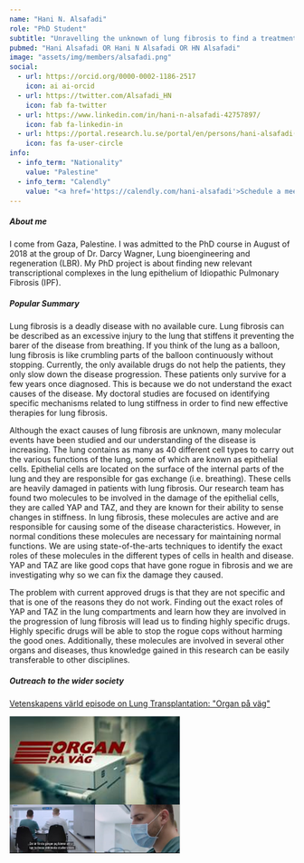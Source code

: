 ```yaml
---
name: "Hani N. Alsafadi"
role: "PhD Student"
subtitle: "Unravelling the unknown of lung fibrosis to find a treatment for the incurable disease"
pubmed: "Hani Alsafadi OR Hani N Alsafadi OR HN Alsafadi"
image: "assets/img/members/alsafadi.png"
social:
  - url: https://orcid.org/0000-0002-1186-2517
    icon: ai ai-orcid
  - url: https://twitter.com/Alsafadi_HN
    icon: fab fa-twitter
  - url: https://www.linkedin.com/in/hani-n-alsafadi-42757897/
    icon: fab fa-linkedin-in
  - url: https://portal.research.lu.se/portal/en/persons/hani-alsafadi(8efc5a62-2c68-410d-9566-cb96b1f8ee0b).html
    icon: fas fa-user-circle
info:
  - info_term: "Nationality"
    value: "Palestine"
  - info_term: "Calendly"
    value: "<a href='https://calendly.com/hani-alsafadi'>Schedule a meeting!</a>"
---
```


##### About me
I come from Gaza, Palestine. I was admitted to the PhD course in August of 2018 at the group of Dr. Darcy Wagner, Lung bioengineering and regeneration (LBR). My PhD project is about finding new relevant transcriptional complexes in the lung epithelium of Idiopathic Pulmonary Fibrosis (IPF).

##### Popular Summary
Lung fibrosis is a deadly disease with no available cure. Lung fibrosis can be described as an excessive injury to the lung that stiffens it preventing the barer of the disease from breathing. If you think of the lung as a balloon, lung fibrosis is like crumbling parts of the balloon continuously without stopping. Currently, the only available drugs do not help the patients, they only slow down the disease progression. These patients only survive for a few years once diagnosed. This is because we do not understand the exact causes of the disease. My doctoral studies are focused on identifying specific mechanisms related to lung stiffness in order to find new effective therapies for lung fibrosis.

Although the exact causes of lung fibrosis are unknown, many molecular events have been studied and our understanding of the disease is increasing. The lung contains as many as 40 different cell types to carry out the various functions of the lung, some of which are known as epithelial cells. Epithelial cells are located on the surface of the internal parts of the lung and they are responsible for gas exchange (i.e. breathing). These cells are heavily damaged in patients with lung fibrosis.  Our research team has found two molecules to be involved in the damage of the epithelial cells, they are called YAP and TAZ, and they are known for their ability to sense changes in stiffness. In lung fibrosis, these molecules are active and are responsible for causing some of the disease characteristics. However, in normal conditions these molecules are necessary for maintaining normal functions. We are using state-of-the-arts techniques to identify the exact roles of these molecules in the different types of cells in health and disease. YAP and TAZ are like good cops that have gone rogue in fibrosis and we are investigating why so we can fix the damage they caused.

The problem with current approved drugs is that they are not specific and that is one of the reasons they do not work. Finding out the exact roles of YAP and TAZ in the lung compartments and learn how they are involved in the progression of lung fibrosis will lead us to finding highly specific drugs. Highly specific drugs will be able to stop the rogue cops without harming the good ones. Additionally, these molecules are involved in several other organs and diseases, thus knowledge gained in this research can be easily transferable to other disciplines.

##### Outreach to the wider society


[Vetenskapens värld episode on Lung Transplantation: "Organ på väg" ](https://www.vetenskaphalsa.se/lundaforskare-provar-metod-mot-organavstotning/)

<img src="assets/img/hani1.PNG" width="60%;"> 
